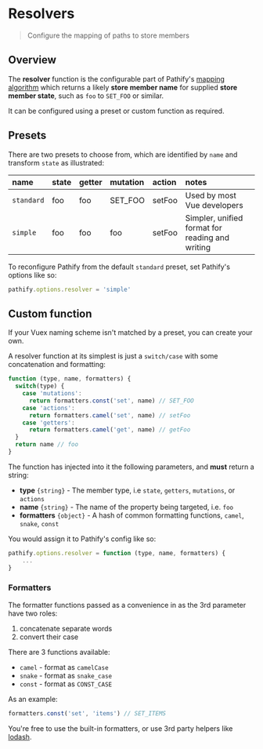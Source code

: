 # Resolvers

> Configure the mapping of paths to store members

## Overview

The **resolver** function is the configurable part of Pathify's [mapping algorithm](/guide/overview.md) which returns a likely **store member name** for supplied **store member state**, such as `foo` to `SET_FOO` or similar.

It can be configured using a preset or custom function as required.


## Presets

There are two presets to choose from, which are identified by `name` and transform `state` as illustrated:

name|state|getter|mutation|action|notes
:---|:---|:---|:---|:---|:---
`standard`|foo|foo|SET_FOO|setFoo|Used by most Vue developers
`simple`|foo|foo|foo|setFoo|Simpler, unified format for reading and writing


To reconfigure Pathify from the default `standard` preset, set Pathify's options like so:

```js
pathify.options.resolver = 'simple'
```

## Custom function

If your Vuex naming scheme isn't matched by a preset, you can create your own.

A resolver function at its simplest is just a `switch/case` with some concatenation and formatting:

```js
function (type, name, formatters) {
  switch(type) {
    case 'mutations':
      return formatters.const('set', name) // SET_FOO
    case 'actions':
      return formatters.camel('set', name) // setFoo
    case 'getters':
      return formatters.camel('get', name) // getFoo
  }
  return name // foo
}
```

The function has injected into it the following parameters, and **must** return a string:

- **type**       `{string}` - The member type, i.e `state`, `getters`, `mutations`, or `actions`
- **name**       `{string}` - The name of the property being targeted, i.e. `foo`
- **formatters** `{object}` - A hash of common formatting functions, `camel`, `snake`, `const`


You would assign it to Pathify's config like so:

```js
pathify.options.resolver = function (type, name, formatters) {
    ...
}
```

### Formatters

The formatter functions passed as a convenience in as the 3rd parameter have two roles:

1. concatenate separate words
2. convert their case 

There are 3 functions available:

- `camel` - format as `camelCase`
- `snake` - format as `snake_case`
- `const` - format as `CONST_CASE`

As an example:

```js
formatters.const('set', 'items') // SET_ITEMS
```

You're free to use the built-in formatters, or use 3rd party helpers like [lodash](https://lodash.com/docs/4.17.5#camelCase).